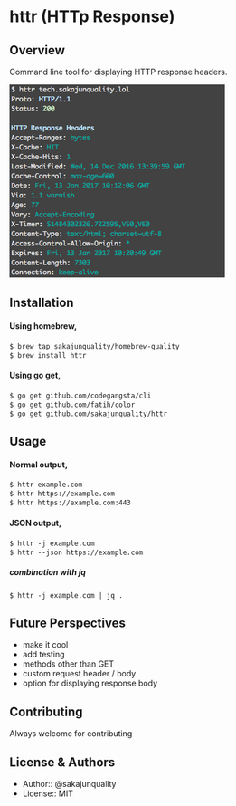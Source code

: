 httr (HTTp Response)
=================================

Overview
------------
Command line tool for displaying HTTP response headers.

![image](./doc/image.png)


Installation
------------
#### Using homebrew,
```
$ brew tap sakajunquality/homebrew-quality
$ brew install httr
```

#### Using go get,
```
$ go get github.com/codegangsta/cli
$ go get github.com/fatih/color
$ go get github.com/sakajunquality/httr
```



Usage
------------
#### Normal output,
```
$ httr example.com
$ httr https://example.com
$ httr https://example.com:443
```

#### JSON output,
```
$ httr -j example.com
$ httr --json https://example.com
```

##### combination with jq
```
$ httr -j example.com | jq .
```


## Future Perspectives

- make it cool
- add testing
- methods other than GET
- custom request header / body
- option for displaying response body


Contributing
-----
Always welcome for contributing



License & Authors
-----------------
- Author:: @sakajunquality
- License:: MIT